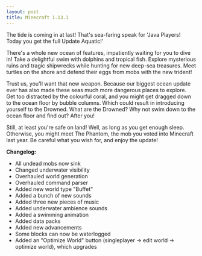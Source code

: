 ```yaml
---
layout: post
title: Minecraft 1.13.1 
---
```


The tide is coming in at last! That's sea-faring speak for 'Java Players! Today you get the full Update Aquatic!'<br>

There's a whole new ocean of features, impatiently waiting for you to dive in! Take a delightful swim with dolphins and
tropical fish. Explore mysterious ruins and tragic shipwrecks while hunting for new deep-sea treasures. Meet turtles on
the shore and defend their eggs from mobs with the new trident!<br>

Trust us, you'll want that new weapon. Because our biggest ocean update ever has also made these seas much more
dangerous places to explore. Get too distracted by the colourful coral, and you might get dragged down to the ocean
floor by bubble columns. Which could result in introducing yourself to the Drowned. What are the Drowned? Why not swim
down to the ocean floor and find out? After you!<br>

Still, at least you're safe on land! Well, as long as you get enough sleep. Otherwise, you might meet The Phantom, the
mob you voted into Minecraft last year. Be careful what you wish for, and enjoy the update!<br>

**Changelog:**<br>

* All undead mobs now sink<br>
* Changed underwater visibility<br>
* Overhauled world generation<br>
* Overhauled command parser<br>
* Added new world type "Buffet"<br>
* Added a bunch of new sounds<br>
* Added three new pieces of music<br>
* Added underwater ambience sounds<br>
* Added a swimming animation<br>
* Added data packs<br>
* Added new advancements<br>
* Some blocks can now be waterlogged<br>
* Added an "Optimize World" button (singleplayer -> edit world -> optimize world), which upgrades<br>
